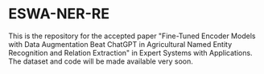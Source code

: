 # ESWA-NER-RE

This is the repository for the accepted paper "Fine-Tuned Encoder Models with Data Augmentation Beat ChatGPT in Agricultural Named Entity Recognition and Relation Extraction" in Expert Systems with Applications.
The dataset and code will be made available very soon.
